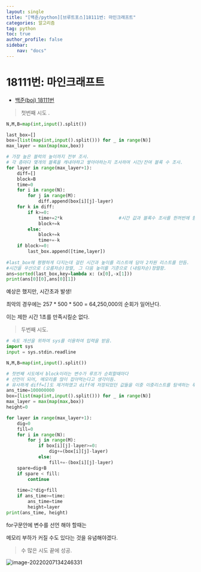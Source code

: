 ```yaml
---
layout: single
title: "[백준/python][브루트포스]18111번: 마인크래프트"
categories: 알고리즘
tag: python
toc: true
author_profile: false
sidebar:
    nav: "docs"
---
```


# 18111번: 마인크래프트

* [백준(boj) 18111번](https://www.acmicpc.net/problem/18111)

  

> 첫번째 시도 .

```python
N,M,B=map(int,input().split())

last_box=[]
box=[list(map(int,input().split())) for _ in range(N)]
max_layer = max(map(max,box))

# 가장 높은 블럭의 높이까지 전부 조사.
# 각 층마다 몇개의 블록을 캐내야하고 쌓아야하는지 조사하여 시간/잔여 블록 수 조사.
for layer in range(max_layer+1):
    diff=[]
    block=B
    time=0
    for i in range(N):
        for j in range(M):
            diff.append(box[i][j]-layer)
    for k in diff:
        if k>=0:
            time+=2*k                     #시간 값과 블록수 조사를 한꺼번에 함.
            block+=k
        else:
            block+=k
            time+=-k
    if block>=0:
        last_box.append([time,layer])
        
#last_box에 평평하게 다지는데 걸린 시간과 높이를 리스트에 담아 2차원 리스트를 만듬.
#시간을 우선으로 (오름차순)정렬, 그 다음 높이를 기준으로 (내림차순)정렬함.
ans=sorted(last_box,key=lambda x: (x[0],-x[1]))
print(ans[0][0],ans[0][1])
```

예상은 했지만, 시간초과 발생!

최악의 경우에는  257 * 500 * 500 = 64,250,000의 순회가  일어난다.

이는 제한 시간 1초를 만족시킬순 없다. 



> 두번째 시도.

```python
# 속도 개선을 위하여 sys를 이용하여 입력을 받음.
import sys
input = sys.stdin.readline

N,M,B=map(int,input().split())

# 첫번째 시도에서 block이라는 변수가 루프가 순회할때마다
# 선언이 되어, 메모리를 많이 잡아먹는다고 생각이듬.
# 유사하게 diff=[]도 제거하였고 diff에 저장되었던 값들을 이중 이중리스트를 탐색하는 루프가 끝난 후, 연산을 함.
ans_time=100000000
box=[list(map(int,input().split())) for _ in range(N)]
max_layer = max(map(max,box))
height=0

for layer in range(max_layer+1):
    dig=0
    fill=0
    for i in range(N):
        for j in range(M):
            if box[i][j]-layer>=0:
                dig+=(box[i][j]-layer)
            else:
                fill+=-(box[i][j]-layer)
    spare=dig+B
    if spare < fill:
        continue
        
    time=2*dig+fill
    if ans_time>=time:
        ans_time=time
        height=layer
print(ans_time, height)
```

for구문안에 변수를 선언 해야 할때는

메모리 부하가 커질 수도 있다는 것을 유념해야겠다.



> 수 많은 시도 끝에 성공.

![image-20220207134246331](C:\Users\oryuk\AppData\Roaming\Typora\typora-user-images\image-20220207134246331.png)

